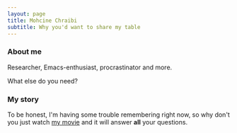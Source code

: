 ```yaml
---
layout: page
title: Mohcine Chraibi
subtitle: Why you'd want to share my table
---
```


<!-- <img itemprop="image" class="img-rounded about_perfil center" src="/assets/img/profile.jpg" alt="Mohcine Chraibi"> -->


### About me

Researcher, Emacs-enthusiast, procrastinator and more.

What else do you need?

### My story

To be honest, I'm having some trouble remembering right now, so why don't you just watch [my movie](https://en.wikipedia.org/wiki/My_Neighbor_Totoro) and it will answer **all** your questions.

